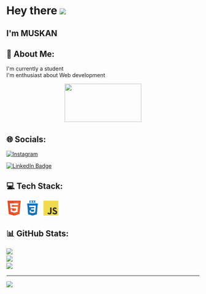 <h1>
  Hey there
  <img src="https://media.giphy.com/media/hvRJCLFzcasrR4ia7z/giphy.gif" width="30px"/> </h1>
<h2>I'm MUSKAN
</h2>


 ## 💫 About Me:
 I'm currently a student <br>I'm enthusiast about Web development <br>

<div align="center">
  <img src="https://media.giphy.com/media/dWesBcTLavkZuG35MI/giphy.gif" width="200" height="100"/>
</div>

## 🌐 Socials:

[![Instagram](https://img.shields.io/badge/Instagram-%23E4405F.svg?logo=Instagram&logoColor=white)](https://instagram.com/muskanfayaz81) 
<div id="badges">
  <a href="https://www.linkedin.com/in/muskan-fayaz-52757b306">
    <img src="https://img.shields.io/badge/LinkedIn-blue?style=for-the-badge&logo=linkedin&logoColor=white" alt="LinkedIn Badge"/>
  </a>
 

## 💻 Tech Stack:
<div>
 <img src="https://github.com/devicons/devicon/blob/master/icons/html5/html5-original.svg" title="HTML5" alt="HTML" width="40" height="40"/>&nbsp;
 <img src="https://github.com/devicons/devicon/blob/master/icons/css3/css3-plain-wordmark.svg"  title="CSS3" alt="CSS" width="40" height="40"/>&nbsp;
 <img src="https://github.com/devicons/devicon/blob/master/icons/javascript/javascript-original.svg" title="JavaScript" alt="JavaScript" width="40" height="40"/>&nbsp;
</div>

## 📊 GitHub Stats:
![](https://github-readme-stats.vercel.app/api?username=MUSKANFAYAZ&theme=default&hide_border=false&include_all_commits=true&count_private=true)<br/>
![](https://github-readme-streak-stats.herokuapp.com/?user=MUSKANFAYAZ&theme=default&hide_border=false)<br/>
![](https://github-readme-stats.vercel.app/api/top-langs/?username=MUSKANFAYAZ&theme=default&hide_border=false&include_all_commits=true&count_private=true&layout=compact)

---
[![](https://visitcount.itsvg.in/api?id=MUSKANFAYAZ&icon=0&color=0)](https://visitcount.itsvg.in)


<!-- Proudly created with GPRM ( https://gprm.itsvg.in ) -->
